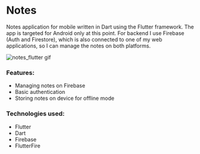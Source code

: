 # Notes

Notes application for mobile written in Dart using the Flutter framework. The app is targeted for Android only at this point.
For backend I use Firebase (Auth and Firestore), which is also connected to one of my web applications, so I can manage the notes on both platforms. 

![notes_flutter gif](https://stuff.p-kin.com/screentogif/notes-flutter.gif)

### Features:

- Managing notes on Firebase
- Basic authentication
- Storing notes on device for offline mode

### Technologies used:

- Flutter
- Dart
- Firebase
- FlutterFire

